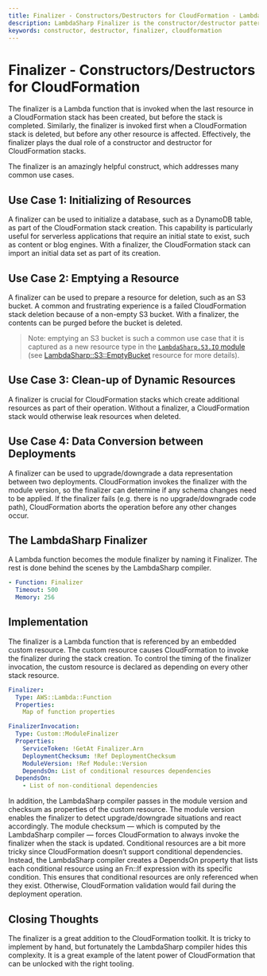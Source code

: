 ```yaml
---
title: Finalizer - Constructors/Destructors for CloudFormation - LambdaSharp
description: LambdaSharp Finalizer is the constructor/destructor pattern for CloudFormation
keywords: constructor, destructor, finalizer, cloudformation
---
```


# Finalizer - Constructors/Destructors for CloudFormation
The finalizer is a Lambda function that is invoked when the last resource in a CloudFormation stack has been created, but before the stack is completed. Similarly, the finalizer is invoked first when a CloudFormation stack is deleted, but before any other resource is affected. Effectively, the finalizer plays the dual role of a constructor and destructor for CloudFormation stacks.

The finalizer is an amazingly helpful construct, which addresses many common use cases.

## Use Case 1: Initializing of Resources
A finalizer can be used to initialize a database, such as a DynamoDB table, as part of the CloudFormation stack creation. This capability is particularly useful for serverless applications that require an initial state to exist, such as content or blog engines. With a finalizer, the CloudFormation stack can import an initial data set as part of its creation.

## Use Case 2: Emptying a Resource
A finalizer can be used to prepare a resource for deletion, such as an S3 bucket. A common and frustrating experience is a failed CloudFormation stack deletion because of a non-empty S3 bucket. With a finalizer, the contents can be purged before the bucket is deleted.

> Note: emptying an S3 bucket is such a common use case that it is captured as a new resource type in the [`LambdaSharp.S3.IO` module](~/modules/LambdaSharp-S3-IO.md) (see [LambdaSharp::S3::EmptyBucket](~/modules/LambdaSharp-S3-EmptyBucket.md) resource for more details).

## Use Case 3: Clean-up of Dynamic Resources
A finalizer is crucial for CloudFormation stacks which create additional resources as part of their operation. Without a finalizer, a CloudFormation stack would otherwise leak resources when deleted.

## Use Case 4: Data Conversion between Deployments
A finalizer can be used to upgrade/downgrade a data representation between two deployments. CloudFormation invokes the finalizer with the module version, so the finalizer can determine if any schema changes need to be applied. If the finalizer fails (e.g. there is no upgrade/downgrade code path), CloudFormation aborts the operation before any other changes occur.

## The LambdaSharp Finalizer
A Lambda function becomes the module finalizer by naming it Finalizer. The rest is done behind the scenes by the LambdaSharp compiler.

```yaml
- Function: Finalizer
  Timeout: 500
  Memory: 256
```

## Implementation
The finalizer is a Lambda function that is referenced by an embedded custom resource. The custom resource causes CloudFormation to invoke the finalizer during the stack creation. To control the timing of the finalizer invocation, the custom resource is declared as depending on every other stack resource.

```yaml
Finalizer:
  Type: AWS::Lambda::Function
  Properties:
    Map of function properties

FinalizerInvocation:
  Type: Custom::ModuleFinalizer
  Properties:
    ServiceToken: !GetAt Finalizer.Arn
    DeploymentChecksum: !Ref DeploymentChecksum
    ModuleVersion: !Ref Module::Version
    DependsOn: List of conditional resources dependencies
  DependsOn:
    - List of non-conditional dependencies
```
In addition, the LambdaSharp compiler passes in the module version and checksum as properties of the custom resource. The module version enables the finalizer to detect upgrade/downgrade situations and react accordingly. The module checksum — which is computed by the LambdaSharp compiler — forces CloudFormation to always invoke the finalizer when the stack is updated.
Conditional resources are a bit more tricky since CloudFormation doesn’t support conditional dependencies. Instead, the LambdaSharp compiler creates a DependsOn property that lists each conditional resource using an Fn::If expression with its specific condition. This ensures that conditional resources are only referenced when they exist. Otherwise, CloudFormation validation would fail during the deployment operation.

## Closing Thoughts
The finalizer is a great addition to the CloudFormation toolkit. It is tricky to implement by hand, but fortunately the LambdaSharp compiler hides this complexity. It is a great example of the latent power of CloudFormation that can be unlocked with the right tooling.
